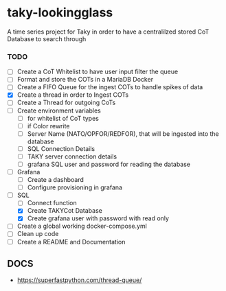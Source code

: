 # taky-lookingglass
A time series project for Taky in order to have a centralilzed stored CoT Database to search through

### TODO
- [ ] Create a CoT Whitelist to have user input filter the queue
- [ ] Format and store the COTs in a MariaDB Docker
- [ ] Create a FIFO Queue for the ingest COTs to handle spikes of data
- [x] Create a thread in order to Ingest COTs
- [ ] Create a Thread for outgoing CoTs
- [ ] Create environment variables
    - [ ] for whitelist of CoT types
    - [ ] if Color rewrite
    - [ ] Server Name (NATO/OPFOR/REDFOR), that will be ingested into the database
    - [ ] SQL Connection Details
    - [ ] TAKY server connection details
    - [ ] grafana SQL user and password for reading the database
- [ ] Grafana
    - [ ] Create a dashboard
    - [ ] Configure provisioning in grafana
- [ ] SQL
    - [ ] Connect function
    - [x] Create TAKYCot Database
    - [x] Create grafana user with password with read only
- [ ] Create a global working docker-compose.yml
- [ ] Clean up code
- [ ] Create a README and Documentation

## DOCS
- https://superfastpython.com/thread-queue/